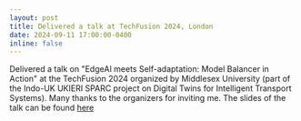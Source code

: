 ```yaml
---
layout: post
title: Delivered a talk at TechFusion 2024, London
date: 2024-09-11 17:00:00-0400
inline: false
---
```


Delivered a talk on "EdgeAI meets Self-adaptation: Model Balancer in Action" at the TechFusion 2024 organized by Middlesex University (part of the Indo-UK UKIERI SPARC project on Digital Twins for Intelligent Transport Systems). Many thanks to the organizers for inviting me. The slides of the talk can be found [here](https://karthikvaidhyanathan.com/assets/pdf/EdgeAI_SaS_UKIERI_Sep_2024.pdf)
